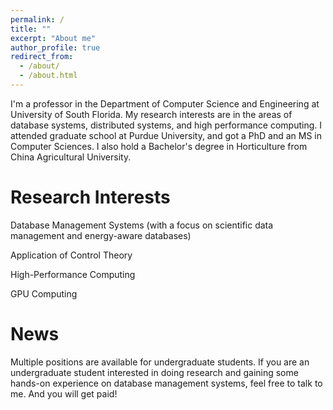 ```yaml
---
permalink: /
title: ""
excerpt: "About me"
author_profile: true
redirect_from: 
  - /about/
  - /about.html
---
```


I'm a professor in the Department of Computer Science and Engineering at University of South Florida. My research interests are in the areas of database systems, distributed systems, and high performance computing. I attended graduate school at Purdue University, and got a PhD and an MS in Computer Sciences. I also hold a Bachelor's degree in Horticulture from China Agricultural University.

Research Interests
====

Database Management Systems (with a focus on scientific data management and energy-aware databases)

Application of Control Theory

High-Performance Computing

GPU Computing

News
====

Multiple positions are available for undergraduate students. If you are an undergraduate student interested in doing research and gaining some hands-on experience on database management systems, feel free to talk to me. And you will get paid!

